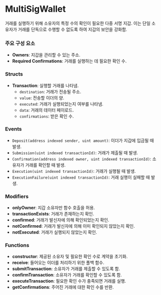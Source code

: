 # MultiSigWallet

거래를 실행하기 위해 소유자의 특정 수의 확인이 필요한 다중 서명 지갑.
이는 단일 소유자가 거래를 단독으로 수행할 수 없도록 하여 지갑의 보안을 강화함.

### 주요 구성 요소

- **Owners**: 지갑을 관리할 수 있는 주소.
- **Required Confirmations**: 거래를 실행하는 데 필요한 확인 수.

### Structs

- **Transaction**: 실행할 거래를 나타냄.
  - `destination`: 거래가 전송될 주소.
  - `value`: 전송할 이더의 양.
  - `executed`: 거래가 실행되었는지 여부를 나타냄.
  - `data`: 거래의 데이터 페이로드.
  - `confirmations`: 받은 확인 수.

### Events

- `Deposit(address indexed sender, uint amount)`: 이더가 지갑에 입금될 때 발생.
- `Submission(uint indexed transactionId)`: 거래가 제출될 때 발생.
- `Confirmation(address indexed owner, uint indexed transactionId)`: 소유자가 거래를 확인할 때 발생.
- `Execution(uint indexed transactionId)`: 거래가 실행될 때 발생.
- `ExecutionFailure(uint indexed transactionId)`: 거래 실행이 실패할 때 발생.

### Modifiers

- **onlyOwner**: 지갑 소유자만 함수 호출을 허용.
- **transactionExists**: 거래가 존재하는지 확인.
- **confirmed**: 거래가 발신자에 의해 확인되었는지 확인.
- **notConfirmed**: 거래가 발신자에 의해 이미 확인되지 않았는지 확인.
- **notExecuted**: 거래가 실행되지 않았는지 확인.

### Functions

- **constructor**: 제공된 소유자 및 필요한 확인 수로 계약을 초기화.
- **receive**: 들어오는 이더를 처리하기 위한 폴백 함수.
- **submitTransaction**: 소유자가 거래를 제출할 수 있도록 함.
- **confirmTransaction**: 소유자가 거래를 확인할 수 있도록 함.
- **executeTransaction**: 필요한 확인 수가 충족되면 거래를 실행.
- **getConfirmations**: 주어진 거래에 대한 확인 수를 반환.

